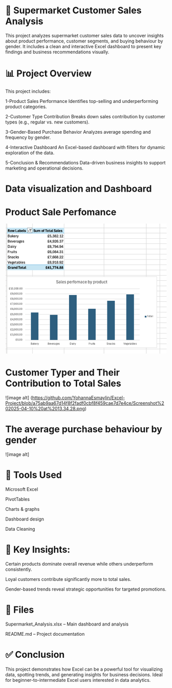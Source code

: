 # 🛒 Supermarket Customer Sales Analysis #
This project analyzes supermarket customer sales data to uncover insights about product performance, customer segments, and buying behaviour by gender. It includes a clean and interactive Excel dashboard to present key findings and business recommendations visually.

# 📊 Project Overview #
This project includes:

1-Product Sales Performance
Identifies top-selling and underperforming product categories.

2-Customer Type Contribution
Breaks down sales contribution by customer types (e.g., regular vs. new customers).

3-Gender-Based Purchase Behavior
Analyzes average spending and frequency by gender.

4-Interactive Dashboard
An Excel-based dashboard with filters for dynamic exploration of the data.

5-Conclusion & Recommendations
Data-driven business insights to support marketing and operational decisions.
# Data visualization and Dashboard
# Product Sale Perfomance
![image alt](https://github.com/YohannaEsmaylin/Excel-Project/blob/85794bbbca504233e7b52cac19027be37200afb2/Screenshot%202025-04-10%20at%2013.34.01.png)
# Customer Typer and Their Contribution to Total Sales
![image alt] (https://github.com/YohannaEsmaylin/Excel-Project/blob/a75ab9aa67d14f8f2fadf0cbf8f459cae7d7e4ce/Screenshot%202025-04-10%20at%2013.34.28.png)
# The average purchase behaviour by gender
![image alt]
# 🧰 Tools Used #
Microsoft Excel

PivotTables

Charts & graphs

Dashboard design

Data Cleaning 

# 📌 Key Insights:

Certain products dominate overall revenue while others underperform consistently.

Loyal customers contribute significantly more to total sales.

Gender-based trends reveal strategic opportunities for targeted promotions.

# 📁 Files
Supermarket_Analysis.xlsx – Main dashboard and analysis

README.md – Project documentation

# ✅ Conclusion
This project demonstrates how Excel can be a powerful tool for visualizing data, spotting trends, and generating insights for business decisions. Ideal for beginner-to-intermediate Excel users interested in data analytics.

